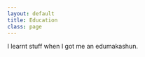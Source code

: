 ```yaml
---
layout: default
title: Education
class: page
---
```


I learnt stuff when I got me an edumakashun.